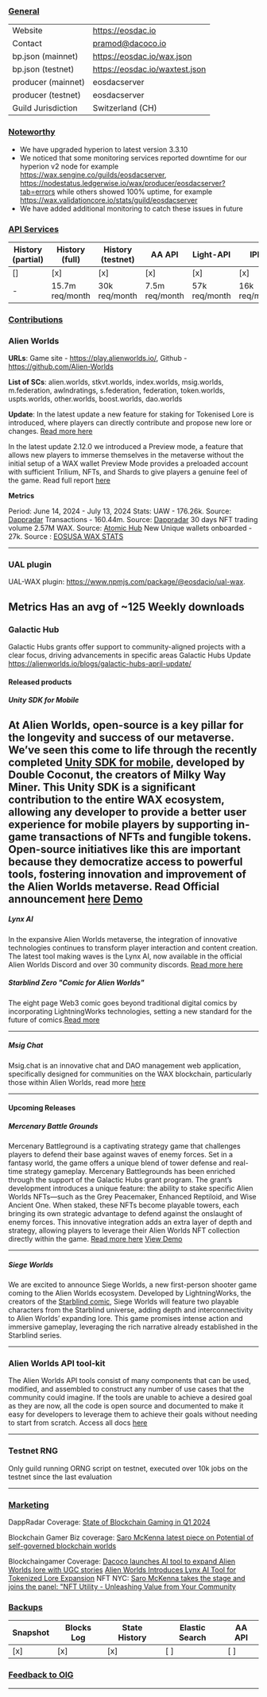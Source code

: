 ### <ins>General</ins>

|  |  |
| --- | --- |
| Website | https://eosdac.io |
| Contact | pramod@dacoco.io |
| bp.json (mainnet) | https://eosdac.io/wax.json |
| bp.json (testnet) | https://eosdac.io/waxtest.json |
| producer (mainnet) | eosdacserver |
| producer (testnet) | eosdacserver |
| Guild Jurisdiction |  Switzerland (CH) |

### <ins>Noteworthy</ins>
- We have upgraded hyperion to latest version 3.3.10
- We noticed that some monitoring services reported downtime for our hyperion v2 node for example
https://wax.sengine.co/guilds/eosdacserver,  https://nodestatus.ledgerwise.io/wax/producer/eosdacserver?tab=errors
while others showed 100% uptime, for example https://wax.validationcore.io/stats/guild/eosdacserver
- We have added additional monitoring to catch these issues in future

### <ins>API Services</ins>

| History (partial) | History (full) | History (testnet) | AA API | Light-API  | IPFS |
|--------|--------|--------|--------|--------|--------|
| [] | [x] | [x] | [x] | [x] | [x] |  [x] |
| - | 15.7m req/month | 30k req/month | 7.5m req/month | 57k req/month |  16k req/month |



### <ins>Contributions</ins>

### Alien Worlds

**URLs**: Game site - https://play.alienworlds.io/, Github - https://github.com/Alien-Worlds

**List of SCs**: alien.worlds, stkvt.worlds, index.worlds, msig.worlds, m.federation, awlndratings, s.federation, federation, token.worlds, uspts.worlds, other.worlds, boost.worlds, dao.worlds

**Update**: 
In the latest update a new feature for staking for Tokenised Lore is introduced, where players can directly contribute and propose new lore or changes. [Read more here](https://alienworlds.io/blogs/tokenized-lore-staking-is-live-start-accumulating-vote-power-today/)

In the latest update 2.12.0 we introduced a Preview mode, a feature that allows new players to immerse themselves in the metaverse without the initial setup of a WAX wallet
Preview Mode provides a preloaded account with sufficient Trilium, NFTs, and Shards to give players a genuine feel of the game.
Read full report [here](https://alienworlds.io/blogs/%20%20alien-worlds-2-12-0-preview-mode/)

**Metrics**

Period: June 14, 2024 - July 13, 2024
Stats: 
UAW - 176.26k. Source: [Dappradar](https://dappradar.com/dapp/alien-worlds/?range-ds=30d)
Transactions - 160.44m. Source: [Dappradar](https://dappradar.com/dapp/alien-worlds/?range-ds=30d)
30 days NFT trading volume 2.57M WAX. Source: [Atomic Hub](https://atomichub.io/explorer/collection/wax-mainnet/alien.worlds)
New Unique wallets onboarded - 27k. Source : [EOSUSA WAX STATS](https://wax.stats.eosusa.news/d/IDpsWwxGz/alienworlds-active-miners?orgId=1&from=now-30d&to=now&refresh=1m&fullscreen&panelId=28)

---
### UAL plugin
UAL-WAX plugin: https://www.npmjs.com/package/@eosdacio/ual-wax. 

**Metrics**
Has an avg of ~125 Weekly downloads
---
### Galactic Hub
Galactic Hubs grants offer support to community-aligned projects with a clear focus, driving advancements in specific areas
Galactic Hubs Update https://alienworlds.io/blogs/galactic-hubs-april-update/

#### Released products

##### Unity SDK for Mobile
At Alien Worlds, open-source is a key pillar for the longevity and success of our metaverse. We’ve seen this come to life through the recently completed [Unity SDK for mobile](https://github.com/double-coconut/coconut-wax/tree/master), developed by Double Coconut, the creators of Milky Way Miner. This Unity SDK is a significant contribution to the entire WAX ecosystem, allowing any developer to provide a better user experience for mobile players by supporting in-game transactions of NFTs and fungible tokens. Open-source initiatives like this are important because they democratize access to powerful tools, fostering innovation and improvement of the Alien Worlds metaverse. 
Read Official announcement [here](https://blog.doublecoconut.com/2024/03/26/wax-sdk/)
[Demo](https://www.dropbox.com/scl/fi/psdh88nebqjac4lkmt7qn/CoconutWax_Sample.mp4?rlkey=f9ul1vsjyua5js5hlqma30udf&e=4&dl=0)
---
##### Lynx AI
In the expansive Alien Worlds metaverse, the integration of innovative technologies continues to transform player interaction and content creation. The latest tool making waves is the Lynx AI, now available in the official Alien Worlds Discord and over 30 community discords. [Read more here](https://alienworlds.io/blogs/creating-lore-in-alien-worlds-with-lynx-the-new-AI/)


##### Starblind Zero "Comic for Alien Worlds"
The eight page Web3 comic goes beyond traditional digital comics by incorporating LightningWorks technologies, setting a new standard for the future of comics.[Read more](https://blog.lightningworks.io/2024/01/15/starblind-zero-comic-for-alien-worlds/)

---
##### Msig Chat
Msig.chat is an innovative chat and DAO management web application, specifically designed for communities on the WAX blockchain, particularly those within Alien Worlds, read more [here](https://medium.com/@vladislavhramtsov/introducing-msig-chat-the-on-chain-chat-and-dao-management-app-a687fe08ad05)

---

#### Upcoming Releases

##### Mercenary Battle Grounds
Mercenary Battleground is a captivating strategy game that challenges players to defend their base against waves of enemy forces. Set in a fantasy world, the game offers a unique blend of tower defense and real-time strategy gameplay.
Mercenary Battlegrounds has been enriched through the support of the Galactic Hubs grant program. The grant’s development introduces a unique feature: the ability to stake specific Alien Worlds NFTs—such as the Grey Peacemaker, Enhanced Reptiloid, and Wise Ancient One. When staked, these NFTs become playable towers, each bringing its own strategic advantage to defend against the onslaught of enemy forces. This innovative integration adds an extra layer of depth and strategy, allowing players to leverage their Alien Worlds NFT collection directly within the game. [Read more here](https://mbground.gitbook.io/game)
[View Demo](https://drive.google.com/file/d/1Jnsc3Zu0xB8Zdnq_8LmWkp1A28wK6huU/view?usp=sharing)

---

##### Siege Worlds
We are excited to announce Siege Worlds, a new first-person shooter game coming to the Alien Worlds ecosystem. Developed by LightningWorks, the creators of the [Starblind comic](https://blog.lightningworks.io/2024/01/15/starblind-zero-comic-for-alien-worlds/), Siege Worlds will feature two playable characters from the Starblind universe, adding depth and interconnectivity to Alien Worlds’ expanding lore. This game promises intense action and immersive gameplay, leveraging the rich narrative already established in the Starblind series.

---
### Alien Worlds API tool-kit
The Alien Worlds API tools consist of many components that can be used, modified, and assembled to construct any number of use cases that the community could imagine. If the tools are unable to achieve a desired goal as they are now, all the code is open source and documented to make it easy for developers to leverage them to achieve their goals without needing to start from scratch. Access all docs [here](https://docs-9s1.pages.dev/API%20tools/)

---
### Testnet RNG
Only guild running ORNG script on testnet, executed over 10k jobs on the testnet since the last evaluation

---
### <ins>Marketing</ins>
DappRadar Coverage: [State of Blockchain Gaming in Q1 2024](https://dappradar.com/blog/state-of-blockchain-gaming-in-q1-2024)

Blockchain Gamer Biz coverage: [Saro McKenna latest piece on Potential of self-governed blockchain worlds](https://blockchaingamer.biz/features/opinions/31817/illimitable-potential-self-governed-blockchain-worlds/)

Blockchaingamer Coverage: [Dacoco launches AI tool to expand Alien Worlds lore with UGC stories](https://www.blockchaingamer.biz/news/33097/dacoco-launches-ai-tool-to-expand-alien-worlds-lore-with-user-generated-stories/)
[Alien Worlds Introduces Lynx AI Tool for Tokenized Lore Expansion](https://gam3s.gg/news/alien-worlds-lynx-ai/)
NFT NYC: [Saro McKenna takes the stage and joins the panel: "NFT Utility - Unleashing Value from Your Community](https://nftnyc2024.sessionize.com/session/574142)

### <ins>Backups </ins>

| Snapshot | Blocks Log | State History | Elastic Search | AA API |
|--------|--------|--------|--------|--------|
| [x] | [x] | [x] | [ ] | [ ] |

### <ins>Feedback to OIG</ins>


----
